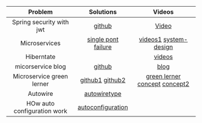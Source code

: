 Problem | Solutions | Videos 
| :---:   | :-: | :-: 
|Spring security with jwt | [github](https://github.com/koushikkothagal/spring-security-jwt) | [Video](https://www.youtube.com/watch?v=X80nJ5T7YpE)  | 
|Microservices| [single pont failure](https://www.aegisinfoways.com/articles/spring-cloud-eureka-service-discovery-implementation.html) |[videos1](https://www.youtube.com/playlist?list=PLqq-6Pq4lTTaoaVoQVfRJPqvNTCjcTvJB) [system-design](https://www.youtube.com/playlist?list=PLkQkbY7JNJuDqCFncFdTzGm6cRYCF-kZO)
|Hiberntate| |[videos](https://www.youtube.com/playlist?list=PL4AFF701184976B25)
|micorservice blog|[github](https://github.com/piomin/sample-spring-microservices-advanced)|[blog](https://piotrminkowski.com/2017/04/14/microservices-api-documentation-with-swagger2/)
|Microservice green lerner|[github1](https://github.com/greenlearner01/Microservices-Architecture) [github2](https://github.com/greenlearner01/Learning-Materials-By-Green-Learner)|[green lerner](https://www.youtube.com/playlist?list=PLq3uEqRnr_2He0bLb7XW8Mq7egwQZ-V8n) [concept](https://www.youtube.com/playlist?list=PLq3uEqRnr_2EDsuxPboP9_WtVRR_TaMrF) [concept2](https://www.youtube.com/playlist?list=PLkQkbY7JNJuDqCFncFdTzGm6cRYCF-kZO)
|Autowire|[autowiretype](https://dzone.com/articles/autowiring-in-spring#:~:text=This%20can%20be%20done%20by,byType%20%2C%20constructor%20%2C%20and%20autodetect%20.)
|HOw auto configuration work|[autoconfiguration](https://medium.com/empathyco/how-spring-boot-autoconfiguration-works-6e09f911c5ce#:~:text=Autoconfiguration%20is%20a%20feature%20that,the%20activation%20of%20some%20property.)

